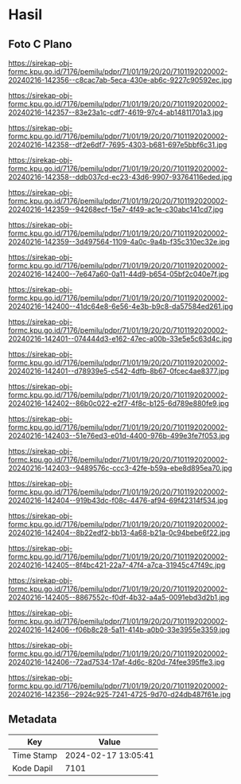 # Hasil

## Foto C Plano

https://sirekap-obj-formc.kpu.go.id/7176/pemilu/pdpr/71/01/19/20/20/7101192020002-20240216-142356--c8cac7ab-5eca-430e-ab6c-9227c90592ec.jpg

https://sirekap-obj-formc.kpu.go.id/7176/pemilu/pdpr/71/01/19/20/20/7101192020002-20240216-142357--83e23a1c-cdf7-4619-97c4-ab14811701a3.jpg

https://sirekap-obj-formc.kpu.go.id/7176/pemilu/pdpr/71/01/19/20/20/7101192020002-20240216-142358--df2e6df7-7695-4303-b681-697e5bbf6c31.jpg

https://sirekap-obj-formc.kpu.go.id/7176/pemilu/pdpr/71/01/19/20/20/7101192020002-20240216-142358--ddb037cd-ec23-43d6-9907-93764116eded.jpg

https://sirekap-obj-formc.kpu.go.id/7176/pemilu/pdpr/71/01/19/20/20/7101192020002-20240216-142359--94268ecf-15e7-4f49-ac1e-c30abc141cd7.jpg

https://sirekap-obj-formc.kpu.go.id/7176/pemilu/pdpr/71/01/19/20/20/7101192020002-20240216-142359--3d497564-1109-4a0c-9a4b-f35c310ec32e.jpg

https://sirekap-obj-formc.kpu.go.id/7176/pemilu/pdpr/71/01/19/20/20/7101192020002-20240216-142400--7e647a60-0a11-44d9-b654-05bf2c040e7f.jpg

https://sirekap-obj-formc.kpu.go.id/7176/pemilu/pdpr/71/01/19/20/20/7101192020002-20240216-142400--41dc64e8-6e56-4e3b-b9c8-da57584ed261.jpg

https://sirekap-obj-formc.kpu.go.id/7176/pemilu/pdpr/71/01/19/20/20/7101192020002-20240216-142401--074444d3-e162-47ec-a00b-33e5e5c63d4c.jpg

https://sirekap-obj-formc.kpu.go.id/7176/pemilu/pdpr/71/01/19/20/20/7101192020002-20240216-142401--d78939e5-c542-4dfb-8b67-0fcec4ae8377.jpg

https://sirekap-obj-formc.kpu.go.id/7176/pemilu/pdpr/71/01/19/20/20/7101192020002-20240216-142402--86b0c022-e2f7-4f8c-b125-6d789e880fe9.jpg

https://sirekap-obj-formc.kpu.go.id/7176/pemilu/pdpr/71/01/19/20/20/7101192020002-20240216-142403--51e76ed3-e01d-4400-976b-499e3fe7f053.jpg

https://sirekap-obj-formc.kpu.go.id/7176/pemilu/pdpr/71/01/19/20/20/7101192020002-20240216-142403--9489576c-ccc3-42fe-b59a-ebe8d895ea70.jpg

https://sirekap-obj-formc.kpu.go.id/7176/pemilu/pdpr/71/01/19/20/20/7101192020002-20240216-142404--919b43dc-f08c-4476-af94-69f42314f534.jpg

https://sirekap-obj-formc.kpu.go.id/7176/pemilu/pdpr/71/01/19/20/20/7101192020002-20240216-142404--8b22edf2-bb13-4a68-b21a-0c94bebe6f22.jpg

https://sirekap-obj-formc.kpu.go.id/7176/pemilu/pdpr/71/01/19/20/20/7101192020002-20240216-142405--8f4bc421-22a7-47f4-a7ca-31945c47f49c.jpg

https://sirekap-obj-formc.kpu.go.id/7176/pemilu/pdpr/71/01/19/20/20/7101192020002-20240216-142405--8867552c-f0df-4b32-a4a5-0091ebd3d2b1.jpg

https://sirekap-obj-formc.kpu.go.id/7176/pemilu/pdpr/71/01/19/20/20/7101192020002-20240216-142406--f06b8c28-5a11-414b-a0b0-33e3955e3359.jpg

https://sirekap-obj-formc.kpu.go.id/7176/pemilu/pdpr/71/01/19/20/20/7101192020002-20240216-142406--72ad7534-17af-4d6c-820d-74fee395ffe3.jpg

https://sirekap-obj-formc.kpu.go.id/7176/pemilu/pdpr/71/01/19/20/20/7101192020002-20240216-142356--2924c925-7241-4725-9d70-d24db487f61e.jpg


## Metadata

| Key        | Value               |
| ---------- | ------------------- |
| Time Stamp | 2024-02-17 13:05:41 |
| Kode Dapil | 7101                |



